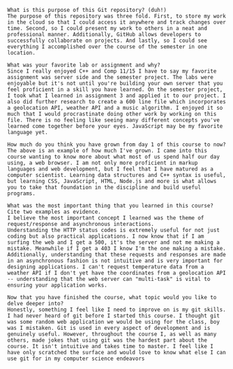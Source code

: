 
    What is this purpose of this Git repository? (duh!)
    The purpose of this repository was three fold. First, to store my work in the cloud so that I could access it anywhere and track changes over time. Second, so I could present my work to others in a neat and professional manner. Additionally, GitHub allows developers to successfully collaborate on projects. And lastly, so I could see everything I accomplished over the course of the semester in one location.                                                  

    What was your favorite lab or assignment and why?
    Since I really enjoyed C++ and Comp 11/15 I have to say my favorite assignment was server side and the semester project. The labs were enjoyable but it's not until you're building your own server that you feel proficient in a skill you have learned. On the semester project, I took what I learned in assignment 3 and applied it to our project. I also did further research to create a 600 line file which incorporates a geolocation API, weather API and a music algorithm. I enjoyed it so much that I would procrastinate doing other work by working on this file. There is no feeling like seeing many different concepts you've learned come together before your eyes. JavaScript may be my favorite language yet.
                                             
    How much do you think you have grown from day 1 of this course to now?
    The above is an example of how much I've grown. I came into this course wanting to know more about what most of us spend half our day using, a web browser. I am not only more proficient in markup languages and web development, but I feel that I have matured as a computer scientist. Learning data structures and C++ syntax is useful, but learning CSS, JavaScript, HTML, Node.js and more is what allows you to take that foundation in the discipline and build useful programs.
                                                
    What was the most important thing that you learned in this course? Cite two examples as evidence.
 	I believe the most important concept I learned was the theme of request/response and asynchronous interactions. 
 	Understanding the HTTP status codes is extremely useful for not just coding but also practical applications. I now know that if I am surfing the web and I get a 500, it's the server and not me making a mistake. Meanwhile if I get a 403 I know I'm the one making a mistake. Additionally, understanding that these requests and responses are made in an asynchronous fashion is not intuitive and is very important for designing applications. I can't request temperature data from a weather API if I don't yet have the coordinates from a geolocation API -- understanding that the web server can "multi-task" is vital to ensuring your application works.
                    
    Now that you have finished the course, what topic would you like to delve deeper into?
  	Honestly, something I feel like I need to improve on is my git skills. I had never heard of git before I started this course. I thought git was some random web application we would be using for the class, boy was I mistaken. Git is used in every aspect of development and is genuinely useful. However, throughout the course I, as well as many others, made jokes that using git was the hardest part about the course. It isn't intuitive and takes time to master. I feel like I have only scratched the surface and would love to know what else I can use git for in my computer science endeavors
